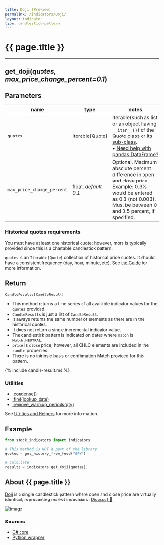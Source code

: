 ```yaml
---
title: Doji (Preview)
permalink: /indicators/Doji/
layout: indicator
type: candlestick-pattern
---
```


# {{ page.title }}

<hr>

## **get_doji**(*quotes, max_price_change_percent=0.1*)

## Parameters

| name | type | notes
| -- |-- |--
| `quotes` | Iterable[Quote] | Iterable(such as list or an object having `__iter__()`) of the [Quote class]({{site.baseurl}}/guide/#historical-quotes) or [its sub-class]({{site.baseurl}}/guide/#using-custom-quote-classes). <br><span class='qna-dataframe'> • [Need help with pandas.DataFrame?]({{site.baseurl}}/guide/#using-pandasdataframe)</span>
| `max_price_change_percent` | float, *default 0.1* | Optional.  Maximum absolute percent difference in open and close price.  Example: 0.3% would be entered as 0.3 (not 0.003).  Must be between 0 and 0.5 percent, if specified.

### Historical quotes requirements

You must have at least one historical quote; however, more is typically provided since this is a chartable candlestick pattern.

`quotes` is an `Iterable[Quote]` collection of historical price quotes.  It should have a consistent frequency (day, hour, minute, etc).  See [the Guide]({{site.baseurl}}/guide/#historical-quotes) for more information.

## Return

```python
CandleResults[CandleResult]
```

- This method returns a time series of all available indicator values for the `quotes` provided.
- `CandleResults` is just a list of `CandleResult`.
- It always returns the same number of elements as there are in the historical quotes.
- It does not return a single incremental indicator value.
- The candlestick pattern is indicated on dates where `match` is `Match.NEUTRAL`.
- `price` is `close` price; however, all OHLC elements are included in the `candle` properties.
- There is no intrinsic basis or confirmation Match provided for this pattern.

{% include candle-result.md %}

### Utilities

- [.condense()]({{site.baseurl}}/utilities#condense)
- [.find(lookup_date)]({{site.baseurl}}/utilities#find-indicator-result-by-date)
- [.remove_warmup_periods(qty)]({{site.baseurl}}/utilities#remove-warmup-periods)

See [Utilities and Helpers]({{site.baseurl}}/utilities#utilities-for-indicator-results) for more information.

## Example

```python
from stock_indicators import indicators

# This method is NOT a part of the library.
quotes = get_history_from_feed("SPY")

# Calculate
results = indicators.get_doji(quotes);
```

## About {{ page.title }}

[Doji](https://en.wikipedia.org/wiki/Doji) is a single candlestick pattern where open and close price are virtually identical, representing market indecision.
[[Discuss] :speech_balloon:]({{site.dotnet.repo}}/discussions/734 "Community discussion about this indicator")

![image]({{site.dotnet.charts}}/Doji.png)

### Sources

- [C# core]({{site.dotnet.src}}/a-d/Doji/Doji.Series.cs)
- [Python wrapper]({{site.python.src}}/doji.py)
